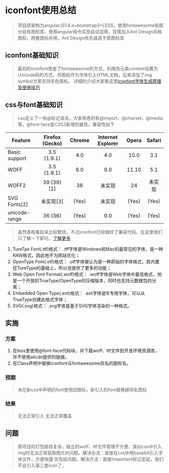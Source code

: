 # iconfont使用总结
> 项目原架构为angularJS1.6.x+bootstrap3+LESS，使用fontawesome和部分自有图标库，使用angular指令实现自动混用，现需加入Ant Design风格图标，两套图标并用，Ant Design优先级高于原图标库

## iconfont基础知识
> 最初的iconfont借鉴了fontawesome的方式，利用伪元素content设置为Unicode码的方式，将图标作为字体引入HTML文档，后来添加了svg symbol方案支持多色图标。
> 详细的介绍大家看这里[Iconfont字体生成原理及使用技巧](http://www.iconfont.cn/help/article_detail?spm=a313x.7781069.1998910419.d6f75c492&article_id=1)
## css与font基础知识
> css定义了一些@标记语法，大家熟悉的有@import，@charset，@media等，@font-face是CSS3新增的属性，兼容性如下

| Feature	| Firefox (Gecko)	| Chrome	| Internet Explorer	| Opera	| Safari| 
| ------- |:-------------:| :---------:|:-------------:| :-----:|  :-----:|
| Basic support	| 3.5 (1.9.1)	| 4.0	| 4.0	| 10.0	| 3.1| 
| WOFF	| 3.5 (1.9.1)	| 6.0	| 9.0	| 11.10	| 5.1| 
| WOFF2	| 39 (39)[1]	| 38	| 未实现	| 24	| 未实现| 
| SVG Fonts[2]	| 未实现[3]	| (Yes)	| 未实现	| (Yes)	| (Yes)| 
| unicode-range	| 36 (36)| (Yes)	| 9.0	| (Yes)	| (Yes)| 

> 虽然表格看起来比较繁琐，不过iconfont已经做好了兼容代码，在这里我们只了解一下即可。[了解更多](https://developer.mozilla.org/zh-CN/docs/Web/CSS/@font-face)
1. TureTpe Font(.ttf)格式：
.ttf字体是Windows和Mac的最常见的字体，是一种RAW格式，因此他不为网站优化；
2. OpenType Font(.otf)格式：
.otf字体被认为是一种原始的字体格式，其内置在TureType的基础上，所以也提供了更多的功能；
3. Web Open Font Format(.woff)格式：
.woff字体是Web字体中最佳格式，他是一个开放的TrueType/OpenType的压缩版本，同时也支持元数据包的分离；
4. Embedded Open Type(.eot)格式：
.eot字体是IE专用字体，可以从TrueType创建此格式字体；
5. SVG(.svg)格式：
.svg字体是基于SVG字体渲染的一种格式。

## 实施
### 方案
1. 在less里使用@font-face代码块，并下载woff、ttf文件到开发环境资源库，并不使用alicdn提供的链接。
2. 在Class声明中替换iconfont与fontawesome异名的图标名。
### 预期
> 未在新css中声明的font使用旧图标，新引入的font替换掉同名图标
### 结果
> 无法正常引入
> 无法正常覆盖
## 问题
> 原项目的打包路径复杂，独立的woff、ttf文件管理不方便，类似css中引入img时无法正常获取图片的问题。解决办法：直接在css中用base64引入字体文件，方便快捷
> 优先级问题。解决方法：直接!important标记走起，我们不会引入第三套icon了。
